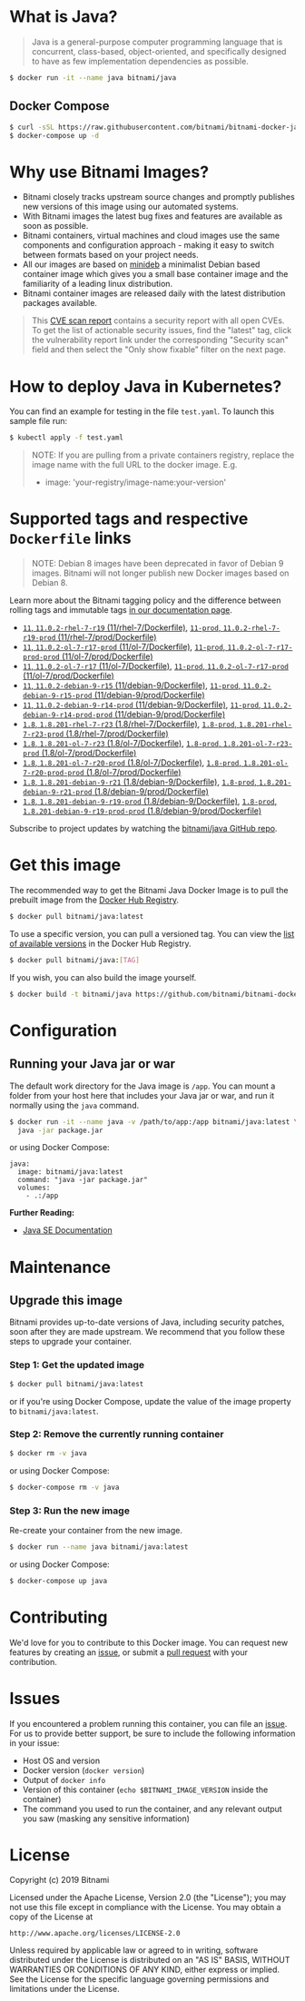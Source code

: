 # What is Java?

> Java is a general-purpose computer programming language that is concurrent, class-based, object-oriented, and specifically designed to have as few implementation dependencies as possible.

```bash
$ docker run -it --name java bitnami/java
```

## Docker Compose

```bash
$ curl -sSL https://raw.githubusercontent.com/bitnami/bitnami-docker-java/master/docker-compose.yml > docker-compose.yml
$ docker-compose up -d
```

# Why use Bitnami Images?

* Bitnami closely tracks upstream source changes and promptly publishes new versions of this image using our automated systems.
* With Bitnami images the latest bug fixes and features are available as soon as possible.
* Bitnami containers, virtual machines and cloud images use the same components and configuration approach - making it easy to switch between formats based on your project needs.
* All our images are based on [minideb](https://github.com/bitnami/minideb) a minimalist Debian based container image which gives you a small base container image and the familiarity of a leading linux distribution.
* Bitnami container images are released daily with the latest distribution packages available.


> This [CVE scan report](https://quay.io/repository/bitnami/java?tab=tags) contains a security report with all open CVEs. To get the list of actionable security issues, find the "latest" tag, click the vulnerability report link under the corresponding "Security scan" field and then select the "Only show fixable" filter on the next page.

# How to deploy Java in Kubernetes?

You can find an example for testing in the file `test.yaml`. To launch this sample file run:

```bash
$ kubectl apply -f test.yaml
```

> NOTE: If you are pulling from a private containers registry, replace the image name with the full URL to the docker image. E.g.
>
> - image: 'your-registry/image-name:your-version'

# Supported tags and respective `Dockerfile` links

> NOTE: Debian 8 images have been deprecated in favor of Debian 9 images. Bitnami will not longer publish new Docker images based on Debian 8.

Learn more about the Bitnami tagging policy and the difference between rolling tags and immutable tags [in our documentation page](https://docs.bitnami.com/containers/how-to/understand-rolling-tags-containers/).


- [`11`, `11.0.2-rhel-7-r19` (11/rhel-7/Dockerfile)](https://github.com/bitnami/bitnami-docker-java/blob/11.0.2-rhel-7-r19/11/rhel-7/Dockerfile), [`11-prod`, `11.0.2-rhel-7-r19-prod` (11/rhel-7/prod/Dockerfile)](https://github.com/bitnami/bitnami-docker-java/blob/11.0.2-rhel-7-r19/11/rhel-7/prod/Dockerfile)
- [`11`, `11.0.2-ol-7-r17-prod` (11/ol-7/Dockerfile)](https://github.com/bitnami/bitnami-docker-java/blob/11.0.2-ol-7-r17-prod/11/ol-7/Dockerfile), [`11-prod`, `11.0.2-ol-7-r17-prod-prod` (11/ol-7/prod/Dockerfile)](https://github.com/bitnami/bitnami-docker-java/blob/11.0.2-ol-7-r17-prod/11/ol-7/prod/Dockerfile)
- [`11`, `11.0.2-ol-7-r17` (11/ol-7/Dockerfile)](https://github.com/bitnami/bitnami-docker-java/blob/11.0.2-ol-7-r17/11/ol-7/Dockerfile), [`11-prod`, `11.0.2-ol-7-r17-prod` (11/ol-7/prod/Dockerfile)](https://github.com/bitnami/bitnami-docker-java/blob/11.0.2-ol-7-r17/11/ol-7/prod/Dockerfile)
- [`11`, `11.0.2-debian-9-r15` (11/debian-9/Dockerfile)](https://github.com/bitnami/bitnami-docker-java/blob/11.0.2-debian-9-r15/11/debian-9/Dockerfile), [`11-prod`, `11.0.2-debian-9-r15-prod` (11/debian-9/prod/Dockerfile)](https://github.com/bitnami/bitnami-docker-java/blob/11.0.2-debian-9-r15/11/debian-9/prod/Dockerfile)
- [`11`, `11.0.2-debian-9-r14-prod` (11/debian-9/Dockerfile)](https://github.com/bitnami/bitnami-docker-java/blob/11.0.2-debian-9-r14-prod/11/debian-9/Dockerfile), [`11-prod`, `11.0.2-debian-9-r14-prod-prod` (11/debian-9/prod/Dockerfile)](https://github.com/bitnami/bitnami-docker-java/blob/11.0.2-debian-9-r14-prod/11/debian-9/prod/Dockerfile)
- [`1.8`, `1.8.201-rhel-7-r23` (1.8/rhel-7/Dockerfile)](https://github.com/bitnami/bitnami-docker-java/blob/1.8.201-rhel-7-r23/1.8/rhel-7/Dockerfile), [`1.8-prod`, `1.8.201-rhel-7-r23-prod` (1.8/rhel-7/prod/Dockerfile)](https://github.com/bitnami/bitnami-docker-java/blob/1.8.201-rhel-7-r23/1.8/rhel-7/prod/Dockerfile)
- [`1.8`, `1.8.201-ol-7-r23` (1.8/ol-7/Dockerfile)](https://github.com/bitnami/bitnami-docker-java/blob/1.8.201-ol-7-r23/1.8/ol-7/Dockerfile), [`1.8-prod`, `1.8.201-ol-7-r23-prod` (1.8/ol-7/prod/Dockerfile)](https://github.com/bitnami/bitnami-docker-java/blob/1.8.201-ol-7-r23/1.8/ol-7/prod/Dockerfile)
- [`1.8`, `1.8.201-ol-7-r20-prod` (1.8/ol-7/Dockerfile)](https://github.com/bitnami/bitnami-docker-java/blob/1.8.201-ol-7-r20-prod/1.8/ol-7/Dockerfile), [`1.8-prod`, `1.8.201-ol-7-r20-prod-prod` (1.8/ol-7/prod/Dockerfile)](https://github.com/bitnami/bitnami-docker-java/blob/1.8.201-ol-7-r20-prod/1.8/ol-7/prod/Dockerfile)
- [`1.8`, `1.8.201-debian-9-r21` (1.8/debian-9/Dockerfile)](https://github.com/bitnami/bitnami-docker-java/blob/1.8.201-debian-9-r21/1.8/debian-9/Dockerfile), [`1.8-prod`, `1.8.201-debian-9-r21-prod` (1.8/debian-9/prod/Dockerfile)](https://github.com/bitnami/bitnami-docker-java/blob/1.8.201-debian-9-r21/1.8/debian-9/prod/Dockerfile)
- [`1.8`, `1.8.201-debian-9-r19-prod` (1.8/debian-9/Dockerfile)](https://github.com/bitnami/bitnami-docker-java/blob/1.8.201-debian-9-r19-prod/1.8/debian-9/Dockerfile), [`1.8-prod`, `1.8.201-debian-9-r19-prod-prod` (1.8/debian-9/prod/Dockerfile)](https://github.com/bitnami/bitnami-docker-java/blob/1.8.201-debian-9-r19-prod/1.8/debian-9/prod/Dockerfile)

Subscribe to project updates by watching the [bitnami/java GitHub repo](https://github.com/bitnami/bitnami-docker-java).

# Get this image

The recommended way to get the Bitnami Java Docker Image is to pull the prebuilt image from the [Docker Hub Registry](https://hub.docker.com/r/bitnami/java).

```bash
$ docker pull bitnami/java:latest
```

To use a specific version, you can pull a versioned tag. You can view the [list of available versions](https://hub.docker.com/r/bitnami/java/tags/) in the Docker Hub Registry.

```bash
$ docker pull bitnami/java:[TAG]
```

If you wish, you can also build the image yourself.

```bash
$ docker build -t bitnami/java https://github.com/bitnami/bitnami-docker-java.git
```

# Configuration

## Running your Java jar or war

The default work directory for the Java image is `/app`. You can mount a folder from your host here that includes your Java jar or war, and run it normally using the `java` command.

```bash
$ docker run -it --name java -v /path/to/app:/app bitnami/java:latest \
  java -jar package.jar
```

or using Docker Compose:

```
java:
  image: bitnami/java:latest
  command: "java -jar package.jar"
  volumes:
    - .:/app
```

**Further Reading:**

  - [Java SE Documentation](https://docs.oracle.com/javase/8/docs/api/)

# Maintenance

## Upgrade this image

Bitnami provides up-to-date versions of Java, including security patches, soon after they are made upstream. We recommend that you follow these steps to upgrade your container.

### Step 1: Get the updated image

```bash
$ docker pull bitnami/java:latest
```

or if you're using Docker Compose, update the value of the image property to `bitnami/java:latest`.

### Step 2: Remove the currently running container

```bash
$ docker rm -v java
```

or using Docker Compose:

```bash
$ docker-compose rm -v java
```

### Step 3: Run the new image

Re-create your container from the new image.

```bash
$ docker run --name java bitnami/java:latest
```

or using Docker Compose:

```bash
$ docker-compose up java
```

# Contributing

We'd love for you to contribute to this Docker image. You can request new features by creating an [issue](https://github.com/bitnami/bitnami-docker-java/issues), or submit a [pull request](https://github.com/bitnami/bitnami-docker-java/pulls) with your contribution.

# Issues

If you encountered a problem running this container, you can file an [issue](https://github.com/bitnami/bitnami-docker-java/issues). For us to provide better support, be sure to include the following information in your issue:

- Host OS and version
- Docker version (`docker version`)
- Output of `docker info`
- Version of this container (`echo $BITNAMI_IMAGE_VERSION` inside the container)
- The command you used to run the container, and any relevant output you saw (masking any sensitive
information)

# License

Copyright (c) 2019 Bitnami

Licensed under the Apache License, Version 2.0 (the "License");
you may not use this file except in compliance with the License.
You may obtain a copy of the License at

    http://www.apache.org/licenses/LICENSE-2.0

Unless required by applicable law or agreed to in writing, software
distributed under the License is distributed on an "AS IS" BASIS,
WITHOUT WARRANTIES OR CONDITIONS OF ANY KIND, either express or implied.
See the License for the specific language governing permissions and
limitations under the License.
